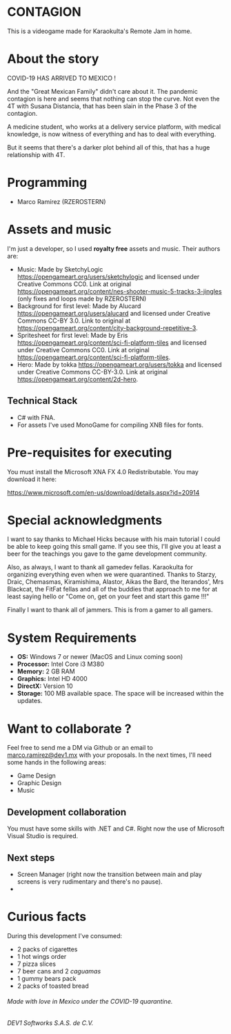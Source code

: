 # CONTAGION
This is a videogame made for Karaokulta's Remote Jam in home.

# About the story

COVID-19 HAS ARRIVED TO MEXICO !

And the "Great Mexican Family" didn't care about it. The pandemic contagion is here and seems that nothing can stop the curve. Not even the 4T with Susana Distancia, that has been slain in the Phase 3 of the contagion.

A medicine student, who works at a delivery service platform, with medical knowledge, is now witness of everything and has to deal with everything.

But it seems that there's a darker plot behind all of this, that has a huge relationship with 4T.

# Programming
- Marco Ramírez (RZEROSTERN)

# Assets and music
I'm just a developer, so I used **royalty free** assets and music. Their authors are:

- Music: Made by SketchyLogic https://opengameart.org/users/sketchylogic and licensed under Creative Commons CC0. Link at original https://opengameart.org/content/nes-shooter-music-5-tracks-3-jingles (only fixes and loops made by RZEROSTERN)
- Background for first level: Made by Alucard https://opengameart.org/users/alucard and licensed under Creative Commons CC-BY 3.0. Link to original at https://opengameart.org/content/city-background-repetitive-3.
- Spritesheet for first level: Made by Eris https://opengameart.org/content/sci-fi-platform-tiles and licensed under Creative Commons CC0. Link at original https://opengameart.org/content/sci-fi-platform-tiles.
- Hero: Made by tokka https://opengameart.org/users/tokka and licensed under Creative Commons CC-BY-3.0. Link at original https://opengameart.org/content/2d-hero.

## Technical Stack
- C# with FNA. 
- For assets I've used MonoGame for compiling XNB files for fonts.

# Pre-requisites for executing
You must install the Microsoft XNA FX 4.0 Redistributable. You may download it here:

https://www.microsoft.com/en-us/download/details.aspx?id=20914


# Special acknowledgments
I want to say thanks to Michael Hicks because with his main tutorial I could be able to keep going this small game. If you see this, I'll give you at least a beer for the teachings you gave to the game development community.

Also, as always, I want to thank all gamedev fellas. Karaokulta for organizing everything even when we were quarantined. Thanks to Starzy, Draic, Chemasmas, Kiramishima, Alastor, Aikas the Bard, the Iterandos', Mrs Blackcat, the FitFat fellas and all of the buddies that approach to me for at least saying hello or "Come on, get on your feet and start this game !!!"

Finally I want to thank all of jammers. This is from a gamer to all gamers.

# System Requirements
- **OS:** Windows 7 or newer (MacOS and Linux coming soon)
- **Processor:** Intel Core i3 M380
- **Memory:** 2 GB RAM
- **Graphics:** Intel HD 4000
- **DirectX:** Version 10
- **Storage:** 100 MB available space. The space will be increased within the updates.

# Want to collaborate ?
Feel free to send me a DM via Github or an email to <marco.ramirez@dev1.mx> with your proposals. In the next times, I'll need some hands in the following areas:

- Game Design
- Graphic Design
- Music

## Development collaboration
You must have some skills with .NET and C#. Right now the use of Microsoft Visual Studio is required.

## Next steps
- Screen Manager (right now the transition between main and play screens is very rudimentary and there's no pause).
- 

# Curious facts
During this development I've consumed:
- 2 packs of cigarettes
- 1 hot wings order
- 7 pizza slices
- 7 beer cans and 2 *caguamas*
- 1 gummy bears pack
- 2 packs of toasted bread

###### Made with love in Mexico under the COVID-19 quarantine.
###### DEV1 Softworks S.A.S. de C.V.